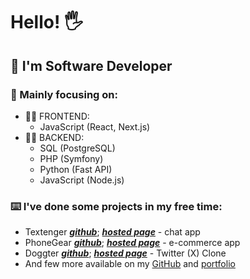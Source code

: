 #  Hello! 🖐️
## 👨 I'm Software Developer

### 🤯 Mainly focusing on: 
- 👨‍💻 FRONTEND:
   - JavaScript (React, Next.js)
- 👨‍💻 BACKEND:
   - SQL (PostgreSQL)
   - PHP (Symfony)
   - Python (Fast API)
   - JavaScript (Node.js)

### ⌨️ I've done some projects in my free time:
- Textenger ***[github](https://github.com/bwiechec/Textenger)***; 
    ***[hosted page](https://textenger.vercel.app/)*** - chat app
- PhoneGear ***[github](https://github.com/bwiechec/phoneGear)***; 
    ***[hosted page](https://phone-gear.vercel.app/)*** - e-commerce app
- Doggter ***[github](https://github.com/bwiechec/Twitter-Clone)***; 
    ***[hosted page](https://bwiechec.github.io/Twitter-Clone/)*** - Twitter (X) Clone
- And few more available on my [GitHub](https://github.com/bwiechec?tab=repositories) and [portfolio](https://bwiechec.github.io/Portfolio/)
